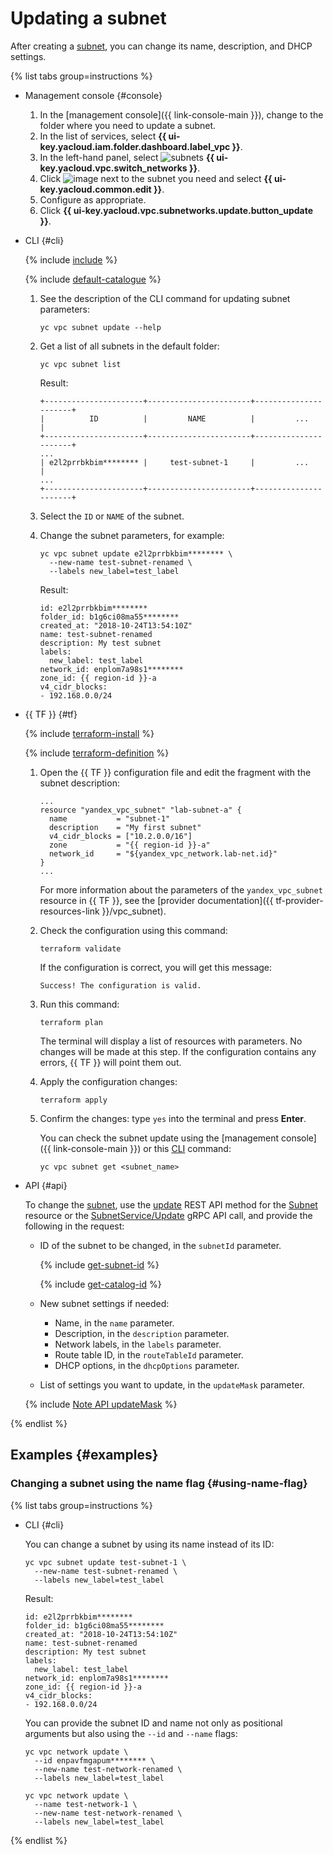 # Updating a subnet

After creating a [subnet](../concepts/network.md#subnet), you can change its name, description, and DHCP settings.

{% list tabs group=instructions %}

- Management console {#console}

   1. In the [management console]({{ link-console-main }}), change to the folder where you need to update a subnet.
   1. In the list of services, select **{{ ui-key.yacloud.iam.folder.dashboard.label_vpc }}**.
   1. In the left-hand panel, select ![subnets](../../_assets/console-icons/nodes-right.svg) **{{ ui-key.yacloud.vpc.switch_networks }}**.
   1. Click ![image](../../_assets/console-icons/ellipsis.svg) next to the subnet you need and select **{{ ui-key.yacloud.common.edit }}**.
   1. Configure as appropriate.
   1. Click **{{ ui-key.yacloud.vpc.subnetworks.update.button_update }}**.

- CLI {#cli}

   {% include [include](../../_includes/cli-install.md) %}

   {% include [default-catalogue](../../_includes/default-catalogue.md) %}

   1. See the description of the CLI command for updating subnet parameters:

      ```
      yc vpc subnet update --help
      ```

   1. Get a list of all subnets in the default folder:

      ```
      yc vpc subnet list
      ```

      Result:

      ```
      +----------------------+-----------------------+----------------------+
      |          ID          |         NAME          |         ...          |
      +----------------------+-----------------------+----------------------+
      ...
      | e2l2prrbkbim******** |     test-subnet-1     |         ...          |
      ...
      +----------------------+-----------------------+----------------------+
      ```

   1. Select the `ID` or `NAME` of the subnet.
   1. Change the subnet parameters, for example:

      ```
      yc vpc subnet update e2l2prrbkbim******** \
        --new-name test-subnet-renamed \
        --labels new_label=test_label
      ```

      Result:

      ```
      id: e2l2prrbkbim********
      folder_id: b1g6ci08ma55********
      created_at: "2018-10-24T13:54:10Z"
      name: test-subnet-renamed
      description: My test subnet
      labels:
        new_label: test_label
      network_id: enplom7a98s1********
      zone_id: {{ region-id }}-a
      v4_cidr_blocks:
      - 192.168.0.0/24
      ```

- {{ TF }} {#tf}

   {% include [terraform-install](../../_includes/terraform-install.md) %}

   {% include [terraform-definition](../../_tutorials/terraform-definition.md) %}

   1. Open the {{ TF }} configuration file and edit the fragment with the subnet description:

      ```hcl
      ...
      resource "yandex_vpc_subnet" "lab-subnet-a" {
        name           = "subnet-1"
        description    = "My first subnet"
        v4_cidr_blocks = ["10.2.0.0/16"]
        zone           = "{{ region-id }}-a"
        network_id     = "${yandex_vpc_network.lab-net.id}"
      }
      ...
      ```

      For more information about the parameters of the `yandex_vpc_subnet` resource in {{ TF }}, see the [provider documentation]({{ tf-provider-resources-link }}/vpc_subnet).

   1. Check the configuration using this command:

      ```
      terraform validate
      ```

      If the configuration is correct, you will get this message:

      ```
      Success! The configuration is valid.
      ```

   1. Run this command:

      ```
      terraform plan
      ```

      The terminal will display a list of resources with parameters. No changes will be made at this step. If the configuration contains any errors, {{ TF }} will point them out.

   1. Apply the configuration changes:

      ```
      terraform apply
      ```

   1. Confirm the changes: type `yes` into the terminal and press **Enter**.

      You can check the subnet update using the [management console]({{ link-console-main }}) or this [CLI](../../cli/quickstart.md) command:

      ```
      yc vpc subnet get <subnet_name>
      ```

- API {#api}

   To change the [subnet](../concepts/network.md#subnet), use the [update](../api-ref/Subnet/update.md) REST API method for the [Subnet](../api-ref/Subnet/index.md) resource or the [SubnetService/Update](../api-ref/grpc/subnet_service.md#Update) gRPC API call, and provide the following in the request:

   * ID of the subnet to be changed, in the `subnetId` parameter.

      {% include [get-subnet-id](../../_includes/vpc/get-subnet-id.md) %}

      {% include [get-catalog-id](../../_includes/get-catalog-id.md) %}

   * New subnet settings if needed:

      * Name, in the `name` parameter.
      * Description, in the `description` parameter.
      * Network labels, in the `labels` parameter.
      * Route table ID, in the `routeTableId` parameter.
      * DHCP options, in the `dhcpOptions` parameter.

   * List of settings you want to update, in the `updateMask` parameter.

   {% include [Note API updateMask](../../_includes/note-api-updatemask.md) %}

{% endlist %}

## Examples {#examples}

### Changing a subnet using the name flag {#using-name-flag}

{% list tabs group=instructions %}

- CLI {#cli}

   You can change a subnet by using its name instead of its ID:

   ```
   yc vpc subnet update test-subnet-1 \
     --new-name test-subnet-renamed \
     --labels new_label=test_label
   ```

   Result:

   ```
   id: e2l2prrbkbim********
   folder_id: b1g6ci08ma55********
   created_at: "2018-10-24T13:54:10Z"
   name: test-subnet-renamed
   description: My test subnet
   labels:
     new_label: test_label
   network_id: enplom7a98s1********
   zone_id: {{ region-id }}-a
   v4_cidr_blocks:
   - 192.168.0.0/24
   ```

   You can provide the subnet ID and name not only as positional arguments but also using the `--id` and `--name` flags:

   ```
   yc vpc network update \
     --id enpavfmgapum******** \
     --new-name test-network-renamed \
     --labels new_label=test_label
   ```

   ```
   yc vpc network update \
     --name test-network-1 \
     --new-name test-network-renamed \
     --labels new_label=test_label
   ```

{% endlist %}
